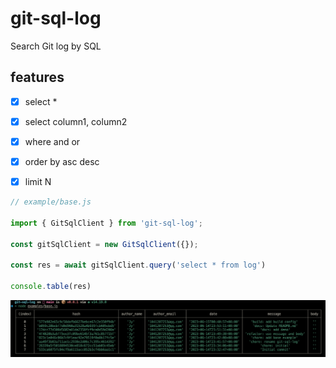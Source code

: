 # git-sql-log 
Search Git log by SQL

## features
- [x] select *

- [x] select column1, column2

- [x] where and or

- [x] order by asc desc

- [x] limit N

```typescript
// example/base.js

import { GitSqlClient } from 'git-sql-log';

const gitSqlClient = new GitSqlClient({});

const res = await gitSqlClient.query('select * from log')

console.table(res)

```

![demo](/example.png)

